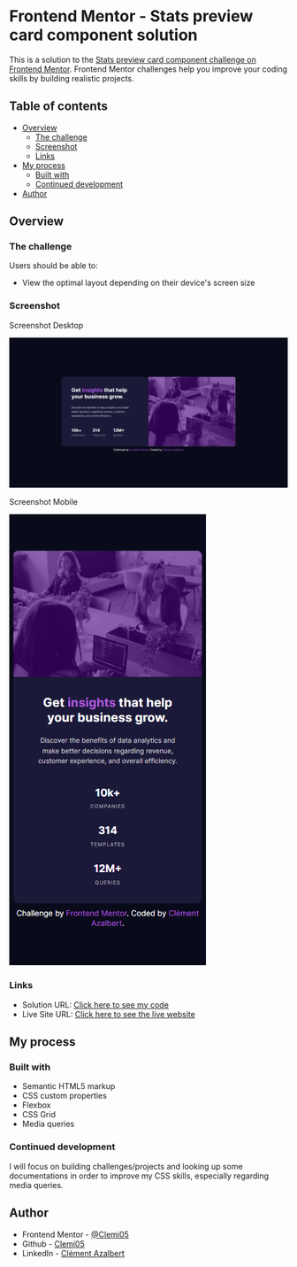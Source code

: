 # Frontend Mentor - Stats preview card component solution

This is a solution to the [Stats preview card component challenge on Frontend Mentor](https://www.frontendmentor.io/challenges/stats-preview-card-component-8JqbgoU62). Frontend Mentor challenges help you improve your coding skills by building realistic projects.

## Table of contents

- [Overview](#overview)
  - [The challenge](#the-challenge)
  - [Screenshot](#screenshot)
  - [Links](#links)
- [My process](#my-process)
  - [Built with](#built-with)
  - [Continued development](#continued-development)
- [Author](#author)

## Overview

### The challenge

Users should be able to:

- View the optimal layout depending on their device's screen size

### Screenshot

Screenshot Desktop

![Desktop Screenshot](./images/screenshot-stats-preview-card-component_desktop.png)

Screenshot Mobile

![Mobile Screenshot](./images/screenshot-stats-preview-card-component_mobile.png)

### Links

- Solution URL: [Click here to see my code](https://github.com/Clemi05/stats-preview-card-frontend-mentors)
- Live Site URL: [Click here to see the live website](https://clemi05.github.io/stats-preview-card-frontend-mentors/)

## My process

### Built with

- Semantic HTML5 markup
- CSS custom properties
- Flexbox
- CSS Grid
- Media queries

### Continued development

I will focus on building challenges/projects and looking up some documentations
in order to improve my CSS skills, especially regarding media queries.


## Author

- Frontend Mentor - [@Clemi05](https://www.frontendmentor.io/profile/Clemi05)
- Github - [Clemi05](https://github.com/Clemi05)
- LinkedIn - [Clément Azalbert](https://www.linkedin.com/in/clement-azalbert/)
